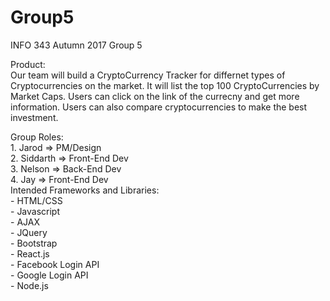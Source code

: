 # Group5
INFO 343 Autumn 2017 Group 5

Product: <br/>
    Our team will build a CryptoCurrency Tracker for differnet types of Cryptocurrencies on the market. It will list the top 100 CryptoCurrencies by Market Caps. Users can click on the link of the currecny and get more information. Users can also compare cryptocurrencies to make the best investment.

Group Roles: </br>
    1. Jarod    =>   PM/Design<br />
    2. Siddarth =>   Front-End Dev<br />
    3. Nelson   =>   Back-End Dev<br />
    4. Jay      =>   Front-End Dev<br />
Intended Frameworks and Libraries: <br />
    - HTML/CSS <br />
    - Javascript <br />
    - AJAX <br />
    - JQuery <br />
    - Bootstrap <br />
    - React.js <br />
    - Facebook Login API <br />
    - Google Login API <br />
    - Node.js <br />
